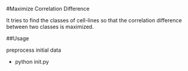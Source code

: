 #Maximize Correlation Difference

It tries to find the classes of cell-lines so that the correlation difference between two classes is maximized.

##Usage

preprocess initial data
* python init.py



